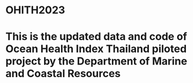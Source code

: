 # OHITH2023
# This is the updated data and code of Ocean Health Index Thailand piloted project by the Department of Marine and Coastal Resources
